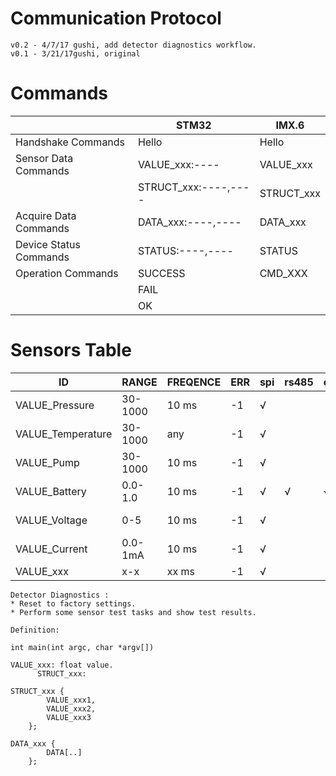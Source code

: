 Communication Protocol
===
	v0.2 - 4/7/17 gushi, add detector diagnostics workflow.
	v0.1 - 3/21/17gushi, original

# Commands
||STM32|IMX.6|
|-|-|-|
|Handshake Commands|Hello|Hello|
|Sensor Data Commands|VALUE_xxx:----|VALUE_xxx|
||STRUCT_xxx:----,----|STRUCT_xxx|
|Acquire Data Commands| DATA_xxx:----,----|DATA_xxx|
|Device Status Commands| STATUS:----,----|STATUS|
|Operation Commands|SUCCESS|CMD_XXX|
|| FAIL||
|| OK||

# Sensors Table

|ID|RANGE|FREQENCE|ERR|spi|rs485|can|i2c|inet|ble|Comments|
|-|-|-|-|-|-|-|-|-|-|-:|
|VALUE_Pressure|30-1000|10 ms|-1|√||||||IMS Pressure|
|VALUE_Temperature|30-1000|any|-1|√||||||Environment Temperature|
|VALUE_Pump|30-1000|10 ms|-1|√|||||||
|VALUE_Battery|0.0-1.0|10 ms|-1|√|√|√|√|√|√||
|VALUE_Voltage|0-5|10 ms|-1|√||||||new message|
|VALUE_Current|0.0-1mA|10 ms|-1|√|||||||
|VALUE_xxx|x-x|xx ms|-1|√|||||||

	Detector Diagnostics :
	* Reset to factory settings.
	* Perform some sensor test tasks and show test results.

	Definition:
```int main(int argc, char *argv[])```
	
```
VALUE_xxx: float value. 
	  STRUCT_xxx:
```	  
	  
```
STRUCT_xxx {
		VALUE_xxx1,
		VALUE_xxx2,
		VALUE_xxx3
	};
```

```
DATA_xxx {
		DATA[..]
	};
```	
